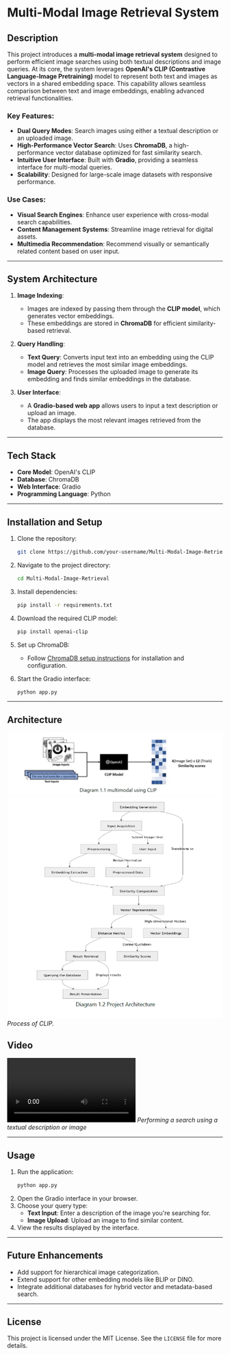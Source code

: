 # Multi-Modal Image Retrieval System

## Description
This project introduces a **multi-modal image retrieval system** designed to perform efficient image searches using both textual descriptions and image queries. At its core, the system leverages **OpenAI's CLIP (Contrastive Language-Image Pretraining)** model to represent both text and images as vectors in a shared embedding space. This capability allows seamless comparison between text and image embeddings, enabling advanced retrieval functionalities.

### Key Features:
- **Dual Query Modes**: Search images using either a textual description or an uploaded image.
- **High-Performance Vector Search**: Uses **ChromaDB**, a high-performance vector database optimized for fast similarity search.
- **Intuitive User Interface**: Built with **Gradio**, providing a seamless interface for multi-modal queries.
- **Scalability**: Designed for large-scale image datasets with responsive performance.

### Use Cases:
- **Visual Search Engines**: Enhance user experience with cross-modal search capabilities.
- **Content Management Systems**: Streamline image retrieval for digital assets.
- **Multimedia Recommendation**: Recommend visually or semantically related content based on user input.

---

## System Architecture
1. **Image Indexing**:
   - Images are indexed by passing them through the **CLIP model**, which generates vector embeddings.
   - These embeddings are stored in **ChromaDB** for efficient similarity-based retrieval.

2. **Query Handling**:
   - **Text Query**: Converts input text into an embedding using the CLIP model and retrieves the most similar image embeddings.
   - **Image Query**: Processes the uploaded image to generate its embedding and finds similar embeddings in the database.

3. **User Interface**:
   - A **Gradio-based web app** allows users to input a text description or upload an image.
   - The app displays the most relevant images retrieved from the database.

---

## Tech Stack
- **Core Model**: OpenAI's CLIP
- **Database**: ChromaDB
- **Web Interface**: Gradio
- **Programming Language**: Python

---

## Installation and Setup

1. Clone the repository:
   ```bash
   git clone https://github.com/your-username/Multi-Modal-Image-Retrieval.git
   ```
2. Navigate to the project directory:
   ```bash
   cd Multi-Modal-Image-Retrieval
   ```
3. Install dependencies:
   ```bash
   pip install -r requirements.txt
   ```
4. Download the required CLIP model:
   ```bash
   pip install openai-clip
   ```
5. Set up ChromaDB:
   - Follow [ChromaDB setup instructions](https://docs.chromadb.com/) for installation and configuration.

6. Start the Gradio interface:
   ```bash
   python app.py
   ```

---
## Architecture
![Architecture](CLIP-Process.png)
![Architecture](CLIP-Architecture.png)
*Process of CLIP.*

## Video
![Demo](Image-Retrieval-Demo.mov)
*Performing a search using a textual description or image*

---

## Usage
1. Run the application:
   ```bash
   python app.py
   ```
2. Open the Gradio interface in your browser.
3. Choose your query type:
   - **Text Input**: Enter a description of the image you're searching for.
   - **Image Upload**: Upload an image to find similar content.
4. View the results displayed by the interface.

---

## Future Enhancements
- Add support for hierarchical image categorization.
- Extend support for other embedding models like BLIP or DINO.
- Integrate additional databases for hybrid vector and metadata-based search.

---

## License
This project is licensed under the MIT License. See the `LICENSE` file for more details.
